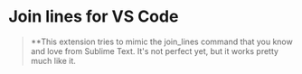 # Join lines for VS Code

>**This extension tries to mimic the join_lines command that you know and love from Sublime Text. It's not perfect yet, but it works pretty much like it.

